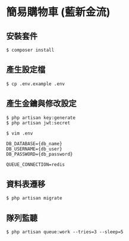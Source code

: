 # 簡易購物車 (藍新金流)

## 安裝套件
```
$ composer install
```

## 產生設定檔
```
$ cp .env.example .env
```

## 產生金鑰與修改設定
```
$ php artisan key:generate
$ php artisan jwt:secret

$ vim .env

DB_DATABASE={db_name}
DB_USERNAME={db_user}
DB_PASSWORD={db_password}

QUEUE_CONNECTION=redis
```

## 資料表遷移
```
$ php artisan migrate
```

## 隊列監聽
```
$ php artisan queue:work --tries=3 --sleep=5
```